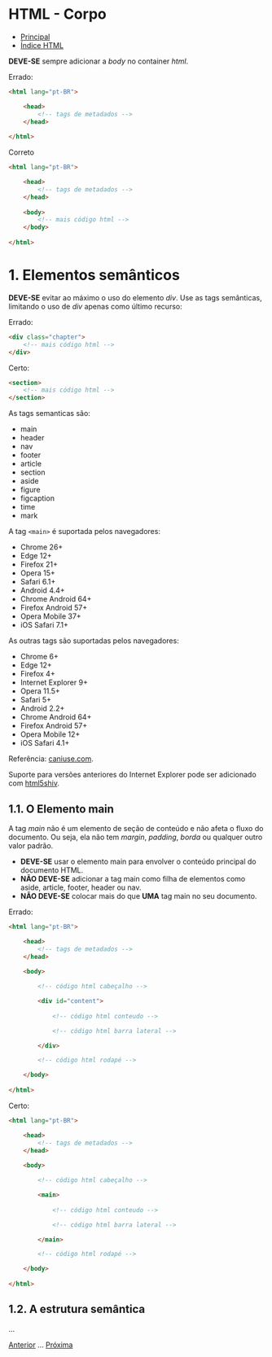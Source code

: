 # HTML - Corpo

* [Principal](readme.md)
* [Índice HTML](html.md)

**DEVE-SE** sempre adicionar a *body* no container *html*.

Errado:

```html
<html lang="pt-BR">

    <head>
        <!-- tags de metadados -->
    </head>
    
</html>
```

Correto
```html
<html lang="pt-BR">

    <head>
        <!-- tags de metadados -->
    </head>
    
    <body>
        <!-- mais código html -->
    </body>
    
</html>
```

# 1. Elementos semânticos

**DEVE-SE** evitar ao máximo o uso do elemento *div*. Use as tags semânticas, limitando o uso de *div* apenas como último recurso:

Errado:

```html
<div class="chapter">
    <!-- mais código html -->
</div>
```

Certo:

```html
<section>
    <!-- mais código html -->
</section>
```

As tags semanticas são: 

* main
* header
* nav
* footer
* article
* section
* aside
* figure
* figcaption
* time
* mark

A tag `<main>` é suportada pelos navegadores:

* Chrome 26+
* Edge 12+
* Firefox 21+
* Opera 15+
* Safari 6.1+
* Android 4.4+
* Chrome Android 64+
* Firefox Android 57+
* Opera Mobile 37+
* iOS Safari 7.1+

As outras tags são suportadas pelos navegadores:

* Chrome 6+
* Edge 12+
* Firefox 4+
* Internet Explorer 9+
* Opera 11.5+
* Safari 5+
* Android 2.2+
* Chrome Android 64+
* Firefox Android 57+
* Opera Mobile 12+
* iOS Safari 4.1+

Referência: [caniuse.com](https://caniuse.com/#feat=html5semantic).

Suporte para versões anteriores do Internet Explorer pode ser adicionado com [html5shiv](https://github.com/aFarkas/html5shiv).

## 1.1. O Elemento main

A tag *main* não é um elemento de seção de conteúdo e não afeta o fluxo do documento. Ou seja, ela não tem *margin*, *padding*, *borda* ou qualquer outro valor padrão.

* **DEVE-SE** usar o elemento main para envolver o conteúdo principal do documento HTML.
* **NÃO DEVE-SE** adicionar a tag main como filha de elementos como aside, article, footer, header ou nav.
* **NÃO DEVE-SE** colocar mais do que **UMA** tag main no seu documento.

Errado:

```html
<html lang="pt-BR">

    <head>
        <!-- tags de metadados -->
    </head>
    
    <body>

        <!-- código html cabeçalho -->

        <div id="content">
        
            <!-- código html conteudo -->

            <!-- código html barra lateral -->

        </div>

        <!-- código html rodapé -->

    </body>
    
</html>
```

Certo:

```html
<html lang="pt-BR">

    <head>
        <!-- tags de metadados -->
    </head>
    
    <body>

        <!-- código html cabeçalho -->

        <main>
        
            <!-- código html conteudo -->

            <!-- código html barra lateral -->

        </main>

        <!-- código html rodapé -->

    </body>
    
</html>
```

## 1.2. A estrutura semântica

...

[Anterior](html-03-scripts.md) ... [Próxima](html-05-microdata.md)

